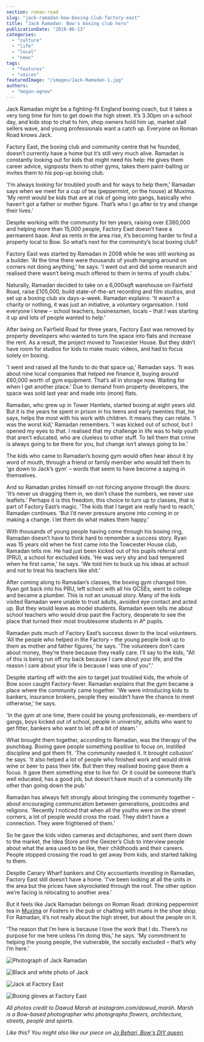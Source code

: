 ```yaml
---
section: roman-road
slug: "jack-ramadan-bow-boxing-club-factory-east"
title: "Jack Ramadan: Bow's boxing club hero"
publicationDate: "2018-06-13"
categories: 
  - "culture"
  - "life"
  - "local"
  - "news"
tags: 
  - "features"
  - "voices"
featuredImage: "/images/Jack-Ramadan-1.jpg"
authors: 
  - "megan-agnew"
---
```


Jack Ramadan might be a fighting-fit England boxing coach, but it takes a very long time for him to get down the high street. It’s 3.30pm on a school day, and kids stop to chat to him, shop owners hold him up, market stall sellers wave, and young professionals want a catch up. Everyone on Roman Road knows Jack.

Factory East, the boxing club and community centre that he founded, doesn’t currently have a home but it’s still very much alive. Ramadan is constantly looking out for kids that might need his help: He gives them career advice, signposts them to other gyms, takes them paint-balling or invites them to his pop-up boxing club.

'I’m always looking for troubled youth and for ways to help them,' Ramadan says when we meet for a cup of tea (peppermint, on the house) at Muxima. 'My remit would be kids that are at risk of going into gangs, basically who haven’t got a father or mother figure. That’s who I go after to try and change their lives.'

Despite working with the community for ten years, raising over £360,000 and helping more than 15,000 people, Factory East doesn’t have a permanent base. And as rents in the area rise, it’s becoming harder to find a property local to Bow. So what’s next for the community’s local boxing club?

Factory East was started by Ramadan in 2008 while he was still working as a builder. 'At the time there were thousands of youth hanging around on corners not doing anything,' he says. 'I went out and did some research and realised there wasn’t being much offered to them in terms of youth clubs.'

Naturally, Ramadan decided to take on a 6,000sqft warehouse on Fairfield Road, raise £105,000, build state-of-the-art recording and film studios, and set up a boxing club six days-a-week. Ramadan explains: 'It wasn’t a charity or nothing, it was just an initiative, a voluntary organisation. I told everyone I knew – school teachers, businessmen, locals – that I was starting it up and lots of people wanted to help.'

After being on Fairfield Road for three years, Factory East was removed by property developers who wanted to turn the space into flats and increase the rent. As a result, the project moved to Towcester House. But they didn’t have room for studios for kids to make music videos, and had to focus solely on boxing.

'I went and raised all the funds to do that space up,' Ramadan says. 'It was about nine local companies that helped me finance it, buying around £60,000 worth of gym equipment. That’s all in storage now. Waiting for when I get another place.' Due to demand from property developers, the space was sold last year and made into (more) flats.

Ramadan, who grew up in Tower Hamlets, started boxing at eight years old. But it is the years he spent in prison in his teens and early twenties that, he says, helps the most with his work with children. It means they can relate. 'I was the worst kid,' Ramadan remembers. 'I was kicked out of school, but I opened my eyes to that. I realised that my challenge in life was to help youth that aren’t educated, who are clueless to other stuff. To tell them that crime is always going to be there for you, but change isn’t always going to be.'

The kids who came to Ramadan’s boxing gym would often hear about it by word of mouth, through a friend or family member who would tell them to 'go down to Jack’s gym' – words that seem to have become a saying in themselves.

And so Ramadan prides himself on not forcing anyone through the doors: 'It’s never us dragging them in, we don’t chase the numbers, we never use leaflets.' Perhaps it is this freedom, this choice to turn up to classes, that is part of Factory East’s magic. 'The kids that I target are really hard to reach,' Ramadan continues. 'But I’d never pressure anyone into coming in or making a change. I let them do what makes them happy.'

With thousands of young people having come through his boxing ring, Ramadan doesn’t have to think hard to remember a success story. Ryan was 15 years old when he first came into the Towcester House club, Ramadan tells me. He had just been kicked out of his pupils referral unit (PRU), a school for excluded kids. 'He was very shy and bad tempered when he first came,' he says. 'We told him to buck up his ideas at school and not to treat his teachers like shit.'

After coming along to Ramadan’s classes, the boxing gym changed him. Ryan got back into his PRU, left school with all his GCSEs, went to college and became a plumber. This is not an unusual story. Many of the kids visited Ramadan were unable to trust adults, avoided eye contact and acted up. But they would leave as model students. Ramadan even tells me about school teachers who would drop past the Factory, desperate to see the place that turned their most troublesome students in A\* pupils.

Ramadan puts much of Factory East’s success down to the local volunteers. 'All the people who helped in the Factory – the young people look up to them as mother and father figures,' he says. 'The volunteers don’t care about money, they’re there because they really care. I’ll say to the kids, "All of this is being run off my back because I care about your life, and the reason I care about your life is because I was one of you".'

Despite starting off with the aim to target just troubled kids, the whole of Bow soon caught Factory-fever. Ramadan explains that the gym became a place where the community came together. 'We were introducing kids to bankers, insurance brokers, people they wouldn’t have the chance to meet otherwise,' he says.

'In the gym at one time, there could be young professionals, ex-members of gangs, boys kicked out of school, people in university, adults who want to get fitter, bankers who want to let off a bit of steam.'

What brought them together, according to Ramadan, was the therapy of the punchbag. Boxing gave people something positive to focus on, instilled discipline and got them fit. 'The community needed it. It brought collusion' he says. 'It also helped a lot of people who finished work and would drink wine or beer to pass their life. But then they realised boxing gave them a focus. It gave them something else to live for. Or it could be someone that’s well educated, has a good job, but doesn’t have much of a community life other than going down the pub.'

Ramadan has always felt strongly about bringing the community together – about encouraging communication between generations, postcodes and religions. 'Recently I noticed that when all the youths were on the street corners, a lot of people would cross the road. They didn’t have a connection. They were frightened of them.'

So he gave the kids video cameras and dictaphones, and sent them down to the market, the Idea Store and the Geezer’s Club to interview people about what the area used to be like, their childhoods and their careers. People stopped crossing the road to get away from kids, and started talking to them.

Despite Canary Wharf bankers and City accountants investing in Ramadan, Factory East still doesn’t have a home. 'I’ve been looking at all the units in the area but the prices have skyrocketed through the roof. The other option we’re facing is relocating to another area.'

But it feels like Jack Ramadan belongs on Roman Road: drinking peppermint tea in [Muxima](https://romanroadlondon.com/muxima-arts-cafe-music-venue/) or Fosters in the pub or chatting with mums in the shoe shop. For Ramadan, it’s not really about the high street, but about the people on it.

'The reason that I’m here is because I love the work that I do. There’s no purpose for me here unless I’m doing this,' he says. 'My commitment to helping the young people, the vulnerable, the socially excluded – that’s why I’m here.'

![Photograph of Jack Ramadan](/images/Jack-Ramadan-2.jpg)

![Black and white photo of Jack](/images/Jack-Ramadan-4.jpg)

![Jack at Factory East](/images/Jack-Ramadan-3.jpg)

![Boxing gloves at Factory East](/images/Jack-Ramadan-5.jpg)

_All photos credit to Dawud Marsh at instagram.com/dawud\_marsh. Marsh is a Bow-based photographer who photographs flowers, architecture, streets, people and sports._  

_Like this? You might also like our piece on [Jo Behari, Bow's DIY queen](https://romanroadlondon.com/jo-behari-diy-bow/)._
